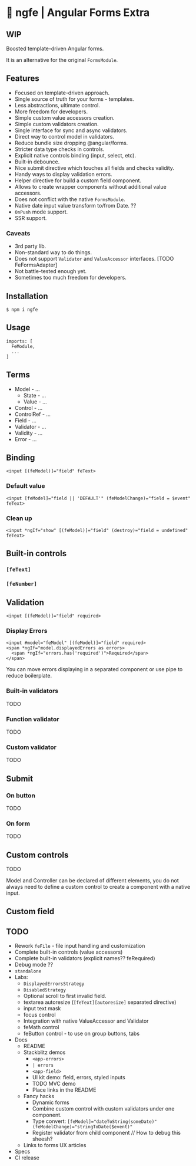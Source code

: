 # 🧰 ngfe | Angular Forms Extra

## WIP

Boosted template-driven Angular forms.

It is an alternative for the original `FormsModule`.

## Features

* Focused on template-driven approach.
* Single source of truth for your forms - templates.
* Less abstractions, ultimate control.
* More freedom for developers.
* Simple custom value accessors creation.
* Simple custom validators creation.
* Single interface for sync and async validators.
* Direct way to control model in validators.
* Reduce bundle size dropping @angular/forms.
* Stricter data type checks in controls.
* Explicit native controls binding (input, select, etc).
* Built-in debounce.
* Nice submit directive which touches all fields and checks validity.
* Handy ways to display validation errors.
* Helper directive for build a custom field component.
* Allows to create wrapper components without additional value accessors.
* Does not conflict with the native `FormsModule`.
* Native date input value transform to/from Date. ??
* `OnPush` mode support.
* SSR support.


### Caveats

* 3rd party lib.
* Non-standard way to do things.
* Does not support `Validator` and `ValueAccessor` interfaces. [TODO FeFormsAdapter]
* Not battle-tested enough yet.
* Sometimes too much freedom for developers.


## Installation

```
$ npm i ngfe
```

## Usage

```
imports: [
  FeModule,
  ...
]
```

## Terms

* Model - ...
  * State - ...
  * Value - ...
* Control - ...
* ControlRef - ...
* Field - ...
* Validator - ...
* Validity - ...
* Error - ...

## Binding

```
<input [(feModel)]="field" feText>
```

### Default value

```
<input [feModel]="field || 'DEFAULT'" (feModelChange)="field = $event" feText>
```

### Clean up

```
<input *ngIf="show" [(feModel)]="field" (destroy)="field = undefined" feText>
```

## Built-in controls

### `[feText]`

### `[feNumber]`


## Validation

```
<input [(feModel)]="field" required>
```

### Display Errors

```
<input #model="feModel" [(feModel)]="field" required>
<span *ngIf="model.displayedErrors as errors>
  <span *ngIf="errors.has('required')">Required</span>
</span>
```

You can move errors displaying in a separated component or use pipe to reduce boilerplate.

### Built-in validators

TODO

### Function validator

TODO

### Custom validator

TODO



## Submit

### On button

TODO

### On form

TODO


## Custom controls

TODO

Model and Controller can be declared of different elements, you do not always need to define a custom control to create a component with a native input.


## Custom field



## TODO

* Rework `feFile` - file input handling and customization
* Complete built-in controls (value accessors)
* Complete built-in validators (explicit names?? feRequired)
* Debug mode ??
* `standalone`
* Labs:
  * `DisplayedErrorsStrategy`
  * `DisabledStrategy`
  * Optional scroll to first invalid field.
  * textarea autoresize (`[feText][autoresize]` separated directive)
  * input text mask
  * focus control
  * Integration with native ValueAccessor and Validator
  * feMath control
  * feButton control - to use on group buttons, tabs
* Docs
  * README 
  * Stackblitz demos
    * `<app-errors>`
    * `| errors`
    * `<app-field>`
    * UI kit demo: field, errors, styled inputs
    * TODO MVC demo
    * Place links in the README
  * Fancy hacks
    * Dynamic forms 
    * Combine custom control with custom validators under one component. 
    * Type convert: `[feModel]="dateToString(someDate)" (feModelChange)="stringToDate($event)"`
    * Register validator from child component // How to debug this sheesh?
  * Links to forms UX articles
* Specs
* CI release
